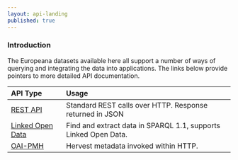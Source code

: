 ```yaml
---
layout: api-landing
published: true
---
```


### Introduction
The Europeana datasets available here all support a number of ways of querying and integrating the data into applications.
The links below provide pointers to more detailed API documentation.

|API Type|Usage|
|:-------------|:-------------|
|[REST API](/api/portal-api)| Standard REST calls over HTTP. Response returned in JSON |
|[Linked Open Data](/api/linked-open-data) | Find and extract data in SPARQL 1.1, supports Linked Open Data.|
|[OAI-PMH](/api) | Hervest metadata invoked within HTTP. |
